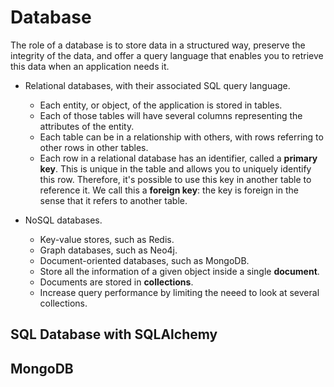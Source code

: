 # Database
The role of a database is to store data in a structured way, preserve the integrity of the data, and offer a query language that enables you to retrieve this data when an application needs it.
* Relational databases, with their associated SQL query language.
    - Each entity, or object, of the application is stored in tables.
    - Each of those tables will have several columns representing the attributes of the entity.
    - Each table can be in a relationship with others, with rows referring to other rows in other tables.
    - Each row in a relational database has an identifier, called a **primary key**. This is unique in the table and allows you to uniquely identify this row. Therefore, it's possible to use this key in another table to reference it. We call this a **foreign key**: the key is foreign in the sense that it refers to another table.

* NoSQL databases.
    - Key-value stores, such as Redis.
    - Graph databases, such as Neo4j.
    - Document-oriented databases, such as MongoDB.
    - Store all the information of a given object inside a single **document**.
    - Documents are stored in **collections**.
    - Increase query performance by limiting the neeed to look at several collections.

## SQL Database with SQLAlchemy

## MongoDB